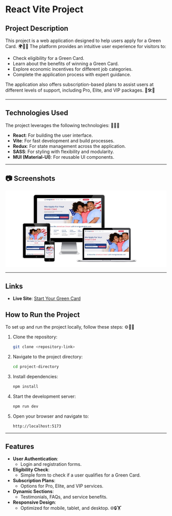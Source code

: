 
# React Vite Project

## Project Description
This project is a web application designed to help users apply for a Green Card. 🌍🌿🚀 The platform provides an intuitive user experience for visitors to:

- Check eligibility for a Green Card.
- Learn about the benefits of winning a Green Card.
- Explore economic incentives for different job categories.
- Complete the application process with expert guidance.

The application also offers subscription-based plans to assist users at different levels of support, including Pro, Elite, and VIP packages. 🌟🛠️🌊

---

## Technologies Used

The project leverages the following technologies: 🔧🌐🌄

- **React**: For building the user interface.
- **Vite**: For fast development and build processes.
- **Redux**: For state management across the application.
- **SASS**: For styling with flexibility and modularity.
- **MUI (Material-UI)**: For reusable UI components.

---

## 📷 Screenshots


![Design](./Design.png)


---

## Links

- **Live Site**: [Start Your Green Card](https://startyourgreencard.com/)


## How to Run the Project

To set up and run the project locally, follow these steps: ⚙️🔪🌐

1. Clone the repository:
   ```bash
   git clone <repository-link>
   ```

2. Navigate to the project directory:
   ```bash
   cd project-directory
   ```

3. Install dependencies:
   ```bash
   npm install
   ```

4. Start the development server:
   ```bash
   npm run dev
   ```

5. Open your browser and navigate to:
   ```
   http://localhost:5173
   ```

---

## Features

- **User Authentication**:
  - Login and registration forms.
- **Eligibility Check**:
  - Simple form to check if a user qualifies for a Green Card.
- **Subscription Plans**:
  - Options for Pro, Elite, and VIP services.
- **Dynamic Sections**:
  - Testimonials, FAQs, and service benefits.
- **Responsive Design**:
  - Optimized for mobile, tablet, and desktop. 🌐🔒🏋️



